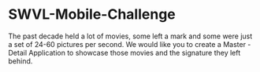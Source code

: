 # SWVL-Mobile-Challenge

The past decade held a lot of movies, some left a mark and some were just a set of 24-60
pictures per second. We would like you to create a Master - Detail Application to showcase
those movies and the signature they left behind.

